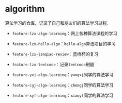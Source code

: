 # algorithm

算法学习的仓库，记录了自己和朋友们的算法学习过程.

- `feature-lzx-algo-learning`：网上各种算法课程的学习

- `feature-lzx-hello-algo`：`hello-algo`算法项目的学习

- `feature-lzx-lanqiao-review`：蓝桥杯的复习

- `feature-lzx-leetcode`：记录`leetcode`刷题

- `feature-yxj-algo-learning`：`yangxj`同学的算法学习

- `feature-cgj-algo-learning`：`chengj`同学的算法学习

- `feature-xyf-algo-learning`：`xiaoyf`同学的算法学习



